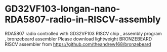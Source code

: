 # GD32VF103-longan-nano-RDA5807-radio-in-RISCV-assembly
RDA5807 radio controlled with GD32VF103 RISCV chip , assembly program , bronzebeard assembler
Please download lightweight BRONZEBEARD RISCV assembler from https://github.com/theandrew168/bronzebeard
